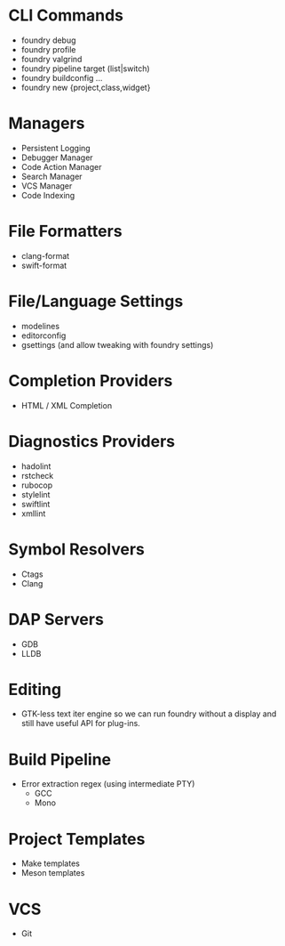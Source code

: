 # CLI Commands

 * foundry debug
 * foundry profile
 * foundry valgrind
 * foundry pipeline target (list|switch)
 * foundry buildconfig ...
 * foundry new {project,class,widget}

# Managers

 * Persistent Logging 
 * Debugger Manager
 * Code Action Manager
 * Search Manager
 * VCS Manager
 * Code Indexing

# File Formatters

 * clang-format
 * swift-format

# File/Language Settings

 * modelines
 * editorconfig
 * gsettings (and allow tweaking with foundry settings)

# Completion Providers

 * HTML / XML Completion

# Diagnostics Providers

 * hadolint
 * rstcheck
 * rubocop
 * stylelint
 * swiftlint
 * xmllint

# Symbol Resolvers

 * Ctags
 * Clang

# DAP Servers

 * GDB
 * LLDB

# Editing

 * GTK-less text iter engine so we can run foundry without a display
   and still have useful API for plug-ins.

# Build Pipeline

 * Error extraction regex (using intermediate PTY)
   * GCC
   * Mono

# Project Templates

 * Make templates
 * Meson templates

# VCS

 * Git

